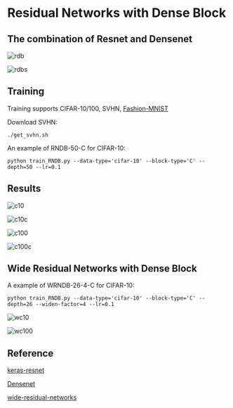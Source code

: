 # Residual Networks with Dense Block

## The combination of Resnet and Densenet

![rdb](https://github.com/TianzhongSong/Residual-Networks-with-Dense-Block/blob/master/imgs/rdb.jpg)

![rdbs](https://github.com/TianzhongSong/Residual-Networks-with-Dense-Block/blob/master/imgs/rdbs.jpg)

## Training

Training supports CIFAR-10/100, SVHN, [Fashion-MNIST](https://github.com/zalandoresearch/fashion-mnist)

Download SVHN:
    
    ./get_svhn.sh

An example of RNDB-50-C for CIFAR-10:

    python train_RNDB.py --data-type='cifar-10' --block-type='C' --depth=50 --lr=0.1

## Results

![c10](https://github.com/TianzhongSong/Residual-Networks-with-Dense-Block/blob/master/imgs/c10.jpg)

![c10c](https://github.com/TianzhongSong/Residual-Networks-with-Dense-Block/blob/master/imgs/c10c.jpg)

![c100](https://github.com/TianzhongSong/Residual-Networks-with-Dense-Block/blob/master/imgs/c100.jpg)

![c100c](https://github.com/TianzhongSong/Residual-Networks-with-Dense-Block/blob/master/imgs/c100c.jpg)

## Wide Residual Networks with Dense Block

A example of WRNDB-26-4-C for CIFAR-10:

    python train_RNDB.py --data-type='cifar-10' --block-type='C' --depth=26 --widen-factor=4 --lr=0.1

![wc10](https://github.com/TianzhongSong/Residual-Networks-with-Dense-Block/blob/master/imgs/wc10.jpg)

![wc100](https://github.com/TianzhongSong/Residual-Networks-with-Dense-Block/blob/master/imgs/wc100.jpg)

## Reference

[keras-resnet](https://github.com/raghakot/keras-resnet)

[Densenet](https://github.com/liuzhuang13/DenseNet)

[wide-residual-networks](https://github.com/szagoruyko/wide-residual-networks)
